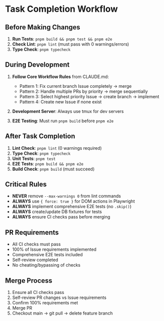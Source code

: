 # Task Completion Workflow

## Before Making Changes
1. **Run Tests**: `pnpm build && pnpm test && pnpm e2e`
2. **Check Lint**: `pnpm lint` (must pass with 0 warnings/errors)
3. **Type Check**: `pnpm typecheck`

## During Development
1. **Follow Core Workflow Rules** from CLAUDE.md:
   - Pattern 1: Fix current branch Issue completely → merge
   - Pattern 2: Handle multiple PRs by priority → merge sequentially  
   - Pattern 3: Select highest priority Issue → create branch → implement
   - Pattern 4: Create new Issue if none exist

2. **Development Server**: Always use tmux for dev servers
3. **E2E Testing**: Must run `pnpm build` before `pnpm e2e`

## After Task Completion
1. **Lint Check**: `pnpm lint` (0 warnings required)
2. **Type Check**: `pnpm typecheck` 
3. **Unit Tests**: `pnpm test`
4. **E2E Tests**: `pnpm build && pnpm e2e`
5. **Build Check**: `pnpm build` (must succeed)

## Critical Rules
- **NEVER** remove `--max-warnings 0` from lint commands
- **ALWAYS** use `{ force: true }` for DOM actions in Playwright
- **ALWAYS** implement comprehensive E2E tests (no `.skip()`)
- **ALWAYS** create/update DB fixtures for tests
- **ALWAYS** ensure CI checks pass before merging

## PR Requirements
- All CI checks must pass
- 100% of Issue requirements implemented
- Comprehensive E2E tests included
- Self-review completed
- No cheating/bypassing of checks

## Merge Process
1. Ensure all CI checks pass
2. Self-review PR changes vs Issue requirements  
3. Confirm 100% requirements met
4. Merge PR
5. Checkout main → git pull → delete feature branch